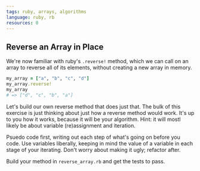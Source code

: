 ```yaml
---
tags: ruby, arrays, algorithms
language: ruby, rb
resources: 0
---
```


## Reverse an Array in Place

We're now familiar with ruby's `.reverse!` method, which we can call on an array to reverse all of its elements, without creating a new array in memory.

```ruby
my_array = ["a", "b", "c", "d"]
my_array.reverse!
my_array
# => ["d", "c", "b", "a"]
```

Let's build our own reverse method that does just that. The bulk of this exercise is just thinking about just how a reverse method would work. It's up to you how it works, because it will be your algorithm. Hint: it will mostl likely be about variable (re)assignment and iteration.

Psuedo code first, writing out each step of what's going on before you code. Use variables liberally, keeping in mind the value of a variable in each stage of your iterating. Don't worry about making it ugly; refactor after.

Build your method in `reverse_array.rb` and get the tests to pass.

